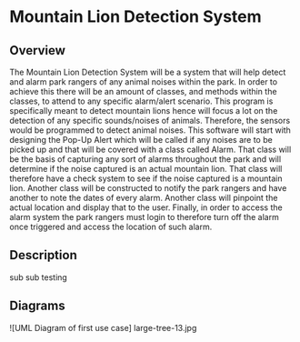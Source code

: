 # Mountain Lion Detection System

## Overview
The Mountain Lion Detection System will be a system that will help detect and alarm park rangers 
of any animal noises within the park. In order to achieve this there will be an amount of classes, 
and methods within the classes, to attend to any specific alarm/alert scenario. This program is 
specifically meant to detect mountain lions hence will focus a lot on the detection of any specific 
sounds/noises of animals. Therefore, the sensors would be programmed to detect animal noises. This 
software will start with designing the Pop-Up Alert which will be called if any noises are to be 
picked up and that will be covered with a class called Alarm. That class will be the basis of 
capturing any sort of alarms throughout the park and will determine if the noise captured is an 
actual mountain lion. That class will therefore have a check system to see if the noise captured 
is a mountain lion. Another class will be constructed to notify the park rangers and have another 
to note the dates of every alarm. Another class will pinpoint the actual location and display that 
to the user. Finally, in order to access the alarm system the park rangers must login to therefore 
turn off the alarm once triggered and access the location of such alarm. 

## Description
sub sub testing

## Diagrams
![UML Diagram of first use case] large-tree-13.jpg

